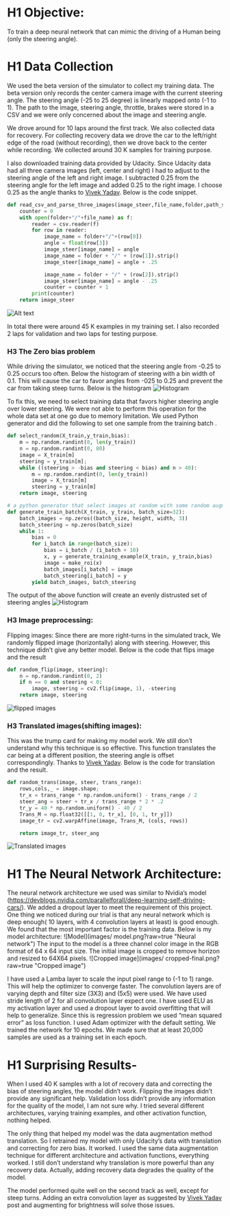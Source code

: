 # H1 Objective:
To train a deep neural network that can mimic the driving of a Human being (only the steering angle).

# H1 Data Collection
We used the beta version of the simulator to collect my training data. The beta version only records the center camera image with the current steering angle. The steering angle (-25 to 25 degree) is linearly mapped onto (-1 to 1). The path to the image, steering angle, throttle, brakes were stored in a CSV and we were only concerned about the image and steering angle.

 We drove around for 10 laps around the first track. We also collected data for recovery. For collecting recovery data we drove the car to the left/right edge of the road (without recording), then we drove back to the center while recording. We collected around 30 K samples for training purpose.

I also downloaded training data provided by Udacity.  Since Udacity data had all three camera images (left, center and right) I had to adjust to the steering angle of the left and right image. I subtracted 0.25 from the steering angle for the left image and added 0.25 to the right image. I choose 0.25 as the angle thanks to [Vivek Yadav]( https://chatbotslife.com/learning-human-driving-behavior-using-nvidias-neural-network-model-and-image-augmentation-80399360efee#.vjrzdttix). Below is the code snippet. 

```python
def read_csv_and_parse_three_images(image_steer,file_name,folder,path_split=True):
    counter = 0
    with open(folder+"/"+file_name) as f:
        reader = csv.reader(f)
        for row in reader:
            image_name = folder+"/"+(row[0])
            angle = float(row[3])
            image_steer[image_name] = angle
            image_name = folder + "/" + (row[1]).strip()
            image_steer[image_name] = angle + .25

            image_name = folder + "/" + (row[2]).strip()
            image_steer[image_name] = angle - .25
            counter = counter + 1
        print(counter)
    return image_steer
```
![Alt text](images/left-right-cam?raw=true "histogram")

In total there were around 45 K examples in my training set. I also recorded 2 laps for validation and two laps for testing purpose. 



### H3 The Zero bias problem
While driving the simulator, we noticed that the steering angle from -0.25 to 0.25 occurs too often. Below the histogram of steering with a bin width of 0.1. This will cause the car to favor angles from -025 to 0.25 and prevent the car from taking steep turns.  Below is the histogram
![Histogram](images/orginal_hist_all_data.png?raw=true "histogram")
 
To fix this, we need to select training data that favors higher steering angle over lower steering. We were not able to perform this operation for the whole data set at one go due to memory limitation. We used Python generator and did the following to set one sample from the training batch .
```python
def select_random(X_train,y_train,bias):
    m = np.random.randint(0, len(y_train))
    n = np.random.randint(0, 80)
    image = X_train[m]
    steering = y_train[m];
    while ((steering > -bias and steering < bias) and n > 40):
        m = np.random.randint(0, len(y_train))
        image = X_train[m]
        steering = y_train[m]
    return image, steering
```

```python
# a python generator that select images at random with some random augmentation
def generate_train_batch(X_train, y_train, batch_size=32):
    batch_images = np.zeros((batch_size, height, width, 3))
    batch_steering = np.zeros(batch_size)
    while 1:
        bias = 0
        for i_batch in range(batch_size):
            bias = i_batch / (i_batch + 10)
            x, y = generate_training_example(X_train, y_train,bias)
            image = make_roi(x)
            batch_images[i_batch] = image
            batch_steering[i_batch] = y
        yield batch_images, batch_steering
```
The output of the above function will create an evenly distrusted set of steering angles
 ![Histogram](images/norm-hist.png?raw=true "Processed histogram")

### H3 Image preprocessing:
Flipping images:
Since there are more right-turns in the simulated track, We randomly flipped image (horizontally) along with steering. However, this technique didn’t give any better model. Below is the code that flips image and the result



```python
def random_flip(image, steering):
    n = np.random.randint(0, 2)
    if n == 0 and steering < 0:
        image, steering = cv2.flip(image, 1), -steering
    return image, steering
```

![flipped images](images/flip.png?raw=true "flipped images")

### H3 Translated images(shifting images):
This was the trump card for making my model work. We still don’t understand why this technique is so effective. This function translates the car being at a different position, the steering angle is offset correspondingly. Thanks to [Vivek Yadav]( https://chatbotslife.com/learning-human-driving-behavior-using-nvidias-neural-network-model-and-image-augmentation-80399360efee#.vjrzdttix). Below is the code for translation and the result. 
```python
def random_trans(image, steer, trans_range):
    rows,cols,_ = image.shape;
    tr_x = trans_range * np.random.uniform() - trans_range / 2
    steer_ang = steer + tr_x / trans_range * 2 * .2
    tr_y = 40 * np.random.uniform() - 40 / 2
    Trans_M = np.float32([[1, 0, tr_x], [0, 1, tr_y]])
    image_tr = cv2.warpAffine(image, Trans_M, (cols, rows))

    return image_tr, steer_ang
```

![Translated images](images/translated.png?raw=true "Translated images")


# H1 The Neural Network Architecture:
The neural network architecture we used was similar to Nvidia’s model (https://devblogs.nvidia.com/parallelforall/deep-learning-self-driving-cars/). We added a dropout layer to meet the requirement of this project. One thing we noticed during our trial is that any neural network which is deep enough( 10 layers, with 4 convolution layers at least) is good enough.  We found that the most important factor is the training data.  Below is my model architecture:
![Model](images/ model.png?raw=true "Neural network")
The input to the model is a three channel color image in the RGB format of 64 x 64 input size. The initial image is cropped to remove horizon and resized to 64X64 pixels.
![Cropped image](images/ cropped-final.png?raw=true "Cropped image")

 I have used a Lamba layer to scale the input pixel range to (-1 to 1) range. This will help the optimizer to converge faster.  The convolution layers are of varying depth and filter size (3X3) and (5x5) were used. We have used stride length of 2 for all convolution layer expect one. I have used ELU as my activation layer and used a dropout layer to avoid overfitting that will help to generalize. Since this is regression problem we used “mean squared error” as loss function. I used Adam optimizer with the default setting. We trained the network for 10 epochs. We made sure that at least 20,000 samples are used as a training set in each epoch.  

# H1 Surprising Results-
When I used 40 K samples with a lot of recovery data and correcting the bias of steering angles, the model didn’t work. Flipping the images didn’t provide any significant help. Validation loss didn’t provide any information for the quality of the model, I am not sure why. I tried several different architectures, varying training examples, and other activation function, nothing helped.

The only thing that helped my model was the data augmentation method translation. So I retrained my model with only Udacity’s data with translation and correcting for zero bias. It worked. I used the same data augmentation technique for different architecture and activation functions, everything worked. I still don’t understand why translation is more powerful than any recovery data. Actually, adding recovery data degrades the quality of the model. 

The model performed quite well on the second track as well, except for steep turns. Adding an extra convolution layer as suggested by [Vivek Yadav]( https://chatbotslife.com/learning-human-driving-behavior-using-nvidias-neural-network-model-and-image-augmentation-80399360efee#.vjrzdttix) post and augmenting for brightness will solve those issues.
